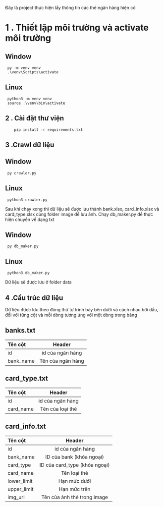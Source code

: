 Đây là project thực hiện lấy thông tin các thẻ ngân hàng hiện có
# **1 . Thiết lập môi trường và activate môi trường**
## **Window**
~~~
 py -m venv venv
 .\venv\Scripts\activate
~~~
## **Linux**
~~~
 python3 -m venv venv
 source .\venv\bin\activate
~~~
## **2 . Cài đặt thư viện**
~~~
    pip install -r requirements.txt
~~~
## **3 .Crawl dữ liệu**
## **Window**
~~~
 py crawler.py
~~~
## **Linux**
~~~
 python3 crawler.py
~~~
Sau khi chạy xong thì dữ liệu sẽ được lưu thành bank.xlsx, card_info.xlsx và card_type.xlsx cùng folder image để lưu ảnh. Chạy db_maker.py để thực hiện chuyển về dạng txt
## **Window**
~~~
 py db_maker.py
~~~
## **Linux**
~~~
 python3 db_maker.py
~~~
Dữ liệu sẽ được lưu ở folder data
## **4 .Cấu trúc dữ liệu**
Dữ liệu được lưu theo đúng thứ tự trình bày bên dưới và cách nhau bới dấu, đối với từng cột và mỗi dòng tương ứng với một dòng trong bảng
## **banks.txt**
| Tên cột | Header |
|:-------|:------:|
|  id    |  id của ngân hàng  |
|  bank_name  |  Tên của ngân hàng  |
## **card_type.txt**
| Tên cột | Header |
|:-------|:------:|
|  id    |  id của ngân hàng  |
|  card_name  |  Tên của loại thẻ  |
## **card_info.txt**
| Tên cột | Header |
|:-------|:------:|
|  id    |  id của ngân hàng  |
|  bank_name  |  ID của bank (khóa ngoại)  |
|  card_type  |  ID của card_type (khóa ngoại)  |
|  card_name  |  Tên loại thẻ  |
|  lower_limit  |  Hạn mức dưới  |
|  upper_limit  |  Hạn mức trên  |
|  img_url  |  Tên của ảnh thẻ trong image  |